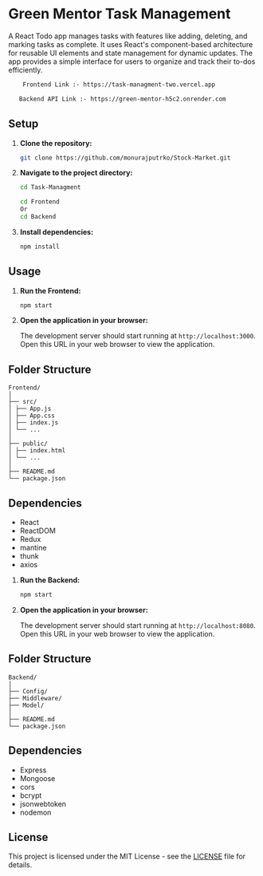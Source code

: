 # Green Mentor Task Management
A React Todo app manages tasks with features like adding, deleting, and marking tasks as complete. It uses React's component-based architecture for reusable UI elements and state management for dynamic updates. The app provides a simple interface for users to organize and track their to-dos efficiently.

```bash
    Frontend Link :- https://task-managment-two.vercel.app
 ```

```bash
   Backend API Link :- https://green-mentor-h5c2.onrender.com
```

## Setup

1. **Clone the repository:**

    ```bash
    git clone https://github.com/monurajputrko/Stock-Market.git
    ```

2. **Navigate to the project directory:**

    ```bash
    cd Task-Managment

    cd Frontend
    Or
    cd Backend
    ```

3. **Install dependencies:**

    ```bash
    npm install
    ```

## Usage

1. **Run the Frontend:**

    ```bash
    npm start
    ```

2. **Open the application in your browser:**

    The development server should start running at `http://localhost:3000`. Open this URL in your web browser to view the application.


## Folder Structure
```
Frontend/
│
├── src/
│ ├── App.js
│ ├── App.css
│ ├── index.js
│ └── ...
│
├── public/
│ ├── index.html
│ └── ...
│
├── README.md
└── package.json
```


## Dependencies

- React
- ReactDOM
- Redux
- mantine
- thunk
- axios

1. **Run the Backend:**

    ```bash
    npm start
    ```

2. **Open the application in your browser:**

    The development server should start running at `http://localhost:8080`. Open this URL in your web browser to view the application.


## Folder Structure
```
Backend/
│
├── Config/
├── Middleware/
├── Model/
│
├── README.md
└── package.json
```

## Dependencies

- Express
- Mongoose
- cors
- bcrypt
- jsonwebtoken
- nodemon

## License

This project is licensed under the MIT License - see the [LICENSE](LICENSE) file for details.
